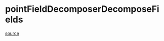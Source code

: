 # pointFieldDecomposerDecomposeFields

[source](github.com/OpenFOAM-jp/OpenFOAM-utilities-tutorials-jp/blob/master/v1906/parallelProcessing/decomposePar/pointFieldDecomposerDecomposeFields.C/pointFieldDecomposerDecomposeFields.C)



